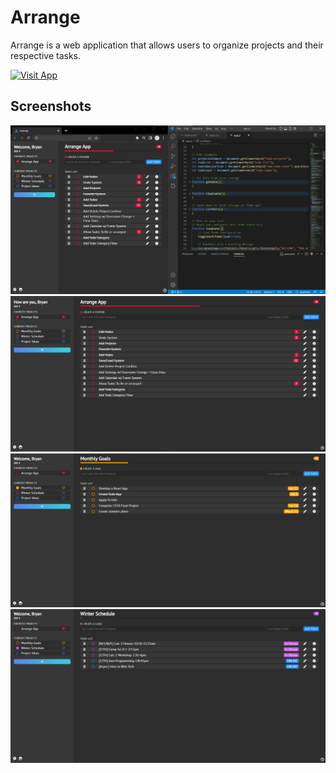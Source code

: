 # Arrange  
Arrange is a web application that allows users to organize projects and their respective tasks.  
  
[![Visit App](https://img.shields.io/badge/Visit_App-1E90FF?style=for-the-badge)](https://bryanlor-arrange.netlify.app/)
  
## Screenshots  
<img src="./images/readme/arrange-app.png">
<img src="./images/readme/screenshot1.PNG">
<img src="./images/readme/screenshot2.PNG">
<img src="./images/readme/screenshot3.PNG">

